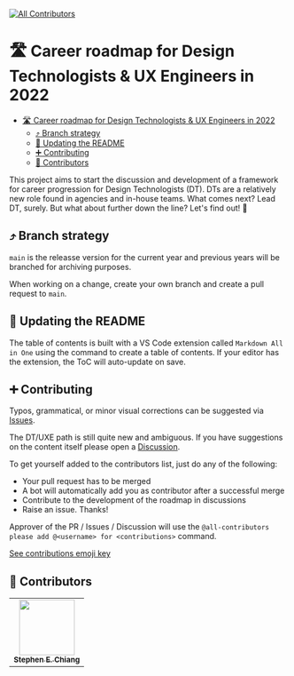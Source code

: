 <!-- ALL-CONTRIBUTORS-BADGE:START - Do not remove or modify this section -->
[![All Contributors](https://img.shields.io/badge/all_contributors-1-orange.svg?style=flat-square)](#contributors)
<!-- ALL-CONTRIBUTORS-BADGE:END --> 

# 🛣️ Career roadmap for Design Technologists & UX Engineers in 2022

- [🛣️ Career roadmap for Design Technologists & UX Engineers in 2022](#️-career-roadmap-for-design-technologists--ux-engineers-in-2022)
  - [⤴️ Branch strategy](#️-branch-strategy)
  - [📄 Updating the README](#-updating-the-readme)
  - [➕ Contributing](#-contributing)
  - [🍻 Contributors](#-contributors)

<!-- Intro and vision here -->

This project aims to start the discussion and development of a framework for career progression for Design Technologists (DT). DTs are a relatively new role found in agencies and in-house teams. What comes next? Lead DT, surely. But what about further down the line? Let's find out! 🚀 

## ⤴️ Branch strategy

`main` is the releasse version for the current year and previous years will be branched for archiving purposes.

When working on a change, create your own branch and create a pull request to `main`.

## 📄 Updating the README

The table of contents is built with a VS Code extension called `Markdown All in One` using the command to create a table of contents. If your editor has the extension, the ToC will auto-update on save. 

## ➕ Contributing

Typos, grammatical, or minor visual corrections can be suggested via [Issues](https://github.com/chiangs/design-technologist-roadmap/issues).

The DT/UXE path is still quite new and ambiguous. If you have suggestions on the content itself please open a [Discussion](https://github.com/chiangs/design-technologist-roadmap/discussions).

To get yourself added to the contributors list, just do any of the following:

- Your pull request has to be merged
- A bot will automatically add you as contributor after a successful merge
- Contribute to the development of the roadmap in discussions
- Raise an issue. Thanks!

Approver of the PR / Issues / Discussion will use the `@all-contributors please add @<username> for <contributions>` command.

[See contributions emoji key](https://allcontributors.org/docs/en/emoji-key)

## 🍻 Contributors

<!-- ALL-CONTRIBUTORS-LIST:START - Do not remove or modify this section -->
<!-- prettier-ignore-start -->
<!-- markdownlint-disable -->
<table>
  <tbody>
    <tr>
      <td align="center"><a href="http://www.chiangs.dev"><img src="https://avatars.githubusercontent.com/u/10984593?v=4" width="100px;" alt=""/><br /><sub><b>Stephen E. Chiang</b></sub></a></td>
    </tr>
  </tbody>
</table>

<!-- markdownlint-restore -->
<!-- prettier-ignore-end -->

<!-- ALL-CONTRIBUTORS-LIST:END -->
